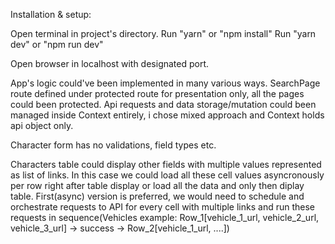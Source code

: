 Installation & setup:

Open terminal in project's directory.
Run "yarn" or "npm install"
Run "yarn dev" or "npm run dev"

Open browser in localhost with designated port.

App's logic could've been implemented in many various ways.
SearchPage route defined under protected route for presentation only, all the pages could been protected.
Api requests and data storage/mutation could been managed inside Context entirely, i chose mixed approach and Context holds api object only.

Character form has no validations, field types etc.

Characters table could display other fields with multiple values represented as list of links. In this case we could load all these cell values asyncronously per row right after table display or load all the data and only then diplay table. First(async) version is preferred, we would need to schedule and orchestrate requests to API for every cell with multiple links and run these requests in sequence(Vehicles example: Row_1[vehicle_1_url, vehicle_2_url, vehicle_3_url] -> success -> Row_2[vehicle_1_url, ....])

